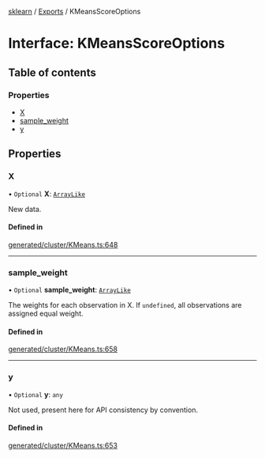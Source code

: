 [sklearn](../readme.md) / [Exports](../modules.md) / KMeansScoreOptions

# Interface: KMeansScoreOptions

## Table of contents

### Properties

- [X](KMeansScoreOptions.md#x)
- [sample\_weight](KMeansScoreOptions.md#sample_weight)
- [y](KMeansScoreOptions.md#y)

## Properties

### X

• `Optional` **X**: [`ArrayLike`](../modules.md#arraylike)

New data.

#### Defined in

[generated/cluster/KMeans.ts:648](https://github.com/transitive-bullshit/scikit-learn-ts/blob/367336a/packages/sklearn/src/generated/cluster/KMeans.ts#L648)

___

### sample\_weight

• `Optional` **sample\_weight**: [`ArrayLike`](../modules.md#arraylike)

The weights for each observation in X. If `undefined`, all observations are assigned equal weight.

#### Defined in

[generated/cluster/KMeans.ts:658](https://github.com/transitive-bullshit/scikit-learn-ts/blob/367336a/packages/sklearn/src/generated/cluster/KMeans.ts#L658)

___

### y

• `Optional` **y**: `any`

Not used, present here for API consistency by convention.

#### Defined in

[generated/cluster/KMeans.ts:653](https://github.com/transitive-bullshit/scikit-learn-ts/blob/367336a/packages/sklearn/src/generated/cluster/KMeans.ts#L653)
